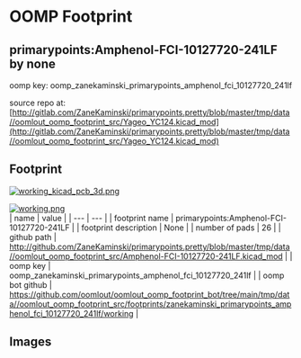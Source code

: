 # OOMP Footprint  
## primarypoints:Amphenol-FCI-10127720-241LF  by none  
  
oomp key: oomp_zanekaminski_primarypoints_amphenol_fci_10127720_241lf  
  
source repo at: [http://gitlab.com/ZaneKaminski/primarypoints.pretty/blob/master/tmp/data//oomlout_oomp_footprint_src/Yageo_YC124.kicad_mod](http://gitlab.com/ZaneKaminski/primarypoints.pretty/blob/master/tmp/data//oomlout_oomp_footprint_src/Yageo_YC124.kicad_mod)  
## Footprint  
  
[![working_kicad_pcb_3d.png](working_kicad_pcb_3d_600.png)](working_kicad_pcb_3d.png)  
  
[![working.png](working_600.png)](working.png)  
| name | value | 
| --- | --- | 
| footprint name | primarypoints:Amphenol-FCI-10127720-241LF | 
| footprint description | None | 
| number of pads | 26 | 
| github path | http://github.com/ZaneKaminski/primarypoints.pretty/blob/master/tmp/data//oomlout_oomp_footprint_src/Amphenol-FCI-10127720-241LF.kicad_mod | 
| oomp key | oomp_zanekaminski_primarypoints_amphenol_fci_10127720_241lf | 
| oomp bot github | https://github.com/oomlout/oomlout_oomp_footprint_bot/tree/main/tmp/data//oomlout_oomp_footprint_src/footprints/zanekaminski_primarypoints_amphenol_fci_10127720_241lf/working | 
## Images  
